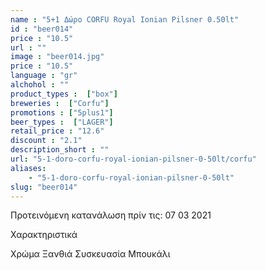```yaml
---
name : "5+1 Δώρο CORFU Royal Ionian Pilsner 0.50lt"
id : "beer014"
price : "10.5"
url : ""
image : "beer014.jpg"
price : "10.5"
language : "gr"
alchohol : ""
product_types :  ["box"]
breweries :  ["Corfu"]
promotions : ["5plus1"]
beer_types :  ["LAGER"]
retail_price : "12.6"
discount : "2.1"
description_short : ""
url: "5-1-doro-corfu-royal-ionian-pilsner-0-50lt/corfu"
aliases: 
    - "5-1-doro-corfu-royal-ionian-pilsner-0-50lt"
slug: "beer014"
---
```


Προτεινόμενη κατανάλωση πρίν τις: 07 03 2021

Χαρακτηριστικά

Χρώμα
Ξανθιά
Συσκευασία
Μπουκάλι